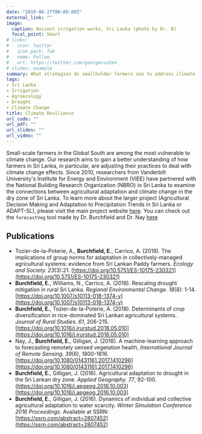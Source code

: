 ```yaml
---
date: "2019-06-27T00:00:00Z"
external_link: ""
image:
  caption: Ancient irrigation works, Sri Lanka (photo by Dr. B)
  focal_point: Smart
# links:
# - icon: twitter
#   icon_pack: fab
#   name: Follow
#   url: https://twitter.com/georgecushen
# slides: example
summary: What strategies do smallholder farmers use to address climate uncertainty?
tags:
- Sri Lanka
- Irrigation
- Agroecology
- Drought
- Climate Change
title: Climate Resilience
url_code: ""
url_pdf: ""
url_slides: ""
url_video: ""
---
```


Small-scale farmers in the Global South are among the most vulnerable to climate change. Our research aims to gain a better understanding of how farmers in Sri Lanka, in particular, are adjusting their practices to deal with climate change effects. Since 2010, researchers from Vanderbilt University's Institute for Energy and Environment (VIEE) have partnered with the National Building Research Organization (NBRO) in Sri Lanka to examine the connections between agricultural adaptation and climate change in the dry zone of Sri Lanka.  To learn more about the larger project (Agricultural Decision Making and Adaptation to Precipitation Trends in Sri Lanka or ADAPT-SL), please visit the main project website [here](https://my.vanderbilt.edu/srilankaproject/).  You can check out the `forecastVeg` tool made by Dr. Burchfield and Dr. Nay [here](http://johnjnay.com/forecastVeg/)

## Publications

* Tozier-de-la-Poterie, A., **Burchfield, E.**, Carrico, A. (2018). The implications
 of group norms for adaptation in collectively-managed agricultural systems: evidence from Sri Lankan Paddy farmers. _Ecology and Society._ _23_(3):21. [https://doi.org/10.5751/ES-10175-230321](https://doi.org/10.5751/ES-10175-230321)
* **Burchfield, E.**, Williams, N., Carrico, A. (2018). Rescaling drought mitigation in rural Sri Lanka. _Regional Environmental Change._ _18_(8): 1-14. [https://doi.org/10.1007/s10113-018-1374-y](https://doi.org/10.1007/s10113-018-1374-y)
* **Burchfield, E.**, Tozier-de-la-Poterie, A. (2018).  Determinants of crop diversification in rice-dominated Sri Lankan agricultural systems. _Journal of Rural Studies._ _61_, 206-215. [https://doi.org/10.1016/j.jrurstud.2018.05.010](https://doi.org/10.1016/j.jrurstud.2018.05.010)
* Nay, J., **Burchfield, E.**, Gilligan, J. (2018).  A machine-learning approach to forecasting remotely sensed vegetation health, _International Journal of Remote Sensing._ _39_(6), 1800-1816. [https://doi.org/10.1080/01431161.2017.1410296](https://doi.org/10.1080/01431161.2017.1410296)
* **Burchfield, E.**, Gilligan, J. (2016).  Agricultural adaptation to drought in the Sri Lankan dry zone. _Applied Geography._ _77_, 92-100. (https://doi.org/10.1016/j.apgeog.2016.10.003)[https://doi.org/10.1016/j.apgeog.2016.10.003]
* **Burchfield, E.**, Gilligan, J. (2016). Dynamics of individual and collective agricultural adaptation to water scarcity. _Winter Simulation Conference 2016 Proceedings._ Available at SSRN: [https://ssrn.com/abstract=2807452](https://ssrn.com/abstract=2807452) 
